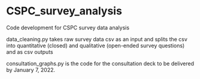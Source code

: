 # CSPC_survey_analysis
Code development for CSPC survey data analysis

data_cleaning.py takes raw survey data csv as an input and splits the csv into quantitative (closed) and qualitative (open-ended survey questions) and as csv outputs 

consultation_graphs.py is the code for the consultation deck to be delivered by January 7, 2022.

